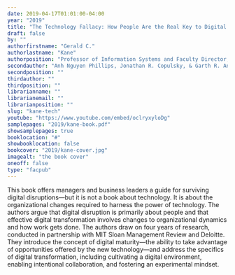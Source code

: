 ```yaml
---
date: 2019-04-17T01:01:00-04:00
year: "2019"
title: "The Technology Fallacy: How People Are the Real Key to Digital Transformation"
draft: false
by: ""
authorfirstname: "Gerald C."
authorlastname: "Kane"
authorposition: "Professor of Information Systems and Faculty Director, Shea Center for Entrepreneurship, Carroll School of Management"
secondauthor: "Anh Nguyen Phillips, Jonathan R. Copulsky, & Garth R. Andrus"
secondposition: ""
thirdauthor: ""
thirdposition: ""
librarianname: ""
librarianemail: ""
librarianposition: ""
slug: "kane-tech"
youtube: "https://www.youtube.com/embed/oclryxyloDg"
samplepages: "2019/kane-book.pdf"
showsamplepages: true
booklocation: "#"
showbooklocation: false
bookcover: "2019/kane-cover.jpg"
imagealt: "the book cover"
oneoff: false
type: "facpub"
---
```


This book offers managers and business leaders a guide for surviving digital disruptions—but it is not a book about technology. It is about the organizational changes required to harness the power of technology. The authors argue that digital disruption is primarily about people and that effective digital transformation involves changes to organizational dynamics and how work gets done. The authors draw on four years of research, conducted in partnership with MIT Sloan Management Review and Deloitte. They introduce the concept of digital maturity—the ability to take advantage of opportunities offered by the new technology—and address the specifics of digital transformation, including cultivating a digital environment, enabling intentional collaboration, and fostering an experimental mindset.
